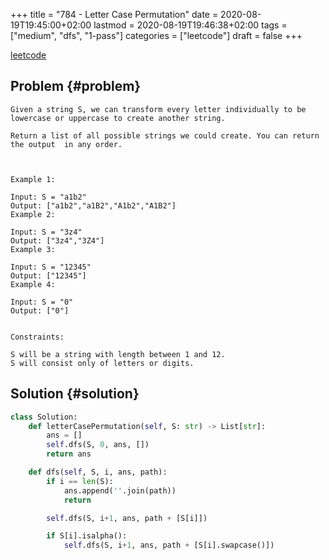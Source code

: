 +++
title = "784 - Letter Case Permutation"
date = 2020-08-19T19:45:00+02:00
lastmod = 2020-08-19T19:46:38+02:00
tags = ["medium", "dfs", "1-pass"]
categories = ["leetcode"]
draft = false
+++

[leetcode](https://leetcode.com/problems/letter-case-permutation/)


## Problem {#problem}

```text
Given a string S, we can transform every letter individually to be lowercase or uppercase to create another string.

Return a list of all possible strings we could create. You can return the output  in any order.



Example 1:

Input: S = "a1b2"
Output: ["a1b2","a1B2","A1b2","A1B2"]
Example 2:

Input: S = "3z4"
Output: ["3z4","3Z4"]
Example 3:

Input: S = "12345"
Output: ["12345"]
Example 4:

Input: S = "0"
Output: ["0"]


Constraints:

S will be a string with length between 1 and 12.
S will consist only of letters or digits.
```


## Solution {#solution}

```python
class Solution:
    def letterCasePermutation(self, S: str) -> List[str]:
        ans = []
        self.dfs(S, 0, ans, [])
        return ans

    def dfs(self, S, i, ans, path):
        if i == len(S):
            ans.append(''.join(path))
            return

        self.dfs(S, i+1, ans, path + [S[i]])

        if S[i].isalpha():
            self.dfs(S, i+1, ans, path + [S[i].swapcase()])
```
